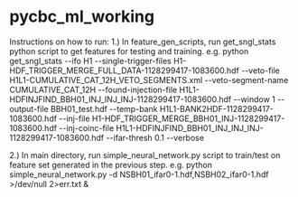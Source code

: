 # pycbc_ml_working

Instructions on how to run:
1.) In feature_gen_scripts, run get_sngl_stats python script to get features for testing and training.
e.g. python get_sngl_stats --ifo H1 --single-trigger-files H1-HDF_TRIGGER_MERGE_FULL_DATA-1128299417-1083600.hdf --veto-file H1L1-CUMULATIVE_CAT_12H_VETO_SEGMENTS.xml --veto-segment-name CUMULATIVE_CAT_12H --found-injection-file H1L1-HDFINJFIND_BBH01_INJ_INJ_INJ-1128299417-1083600.hdf --window 1 --output-file BBH01_test.hdf --temp-bank H1L1-BANK2HDF-1128299417-1083600.hdf --inj-file H1-HDF_TRIGGER_MERGE_BBH01_INJ-1128299417-1083600.hdf --inj-coinc-file H1L1-HDFINJFIND_BBH01_INJ_INJ_INJ-1128299417-1083600.hdf --ifar-thresh 0.1 --verbose

2.) In main directory, run simple_neural_network.py script to train/test on feature set generated in the previous step.
e.g. python simple_neural_network.py -d NSBH01_ifar0-1.hdf,NSBH02_ifar0-1.hdf >/dev/null 2>err.txt &
